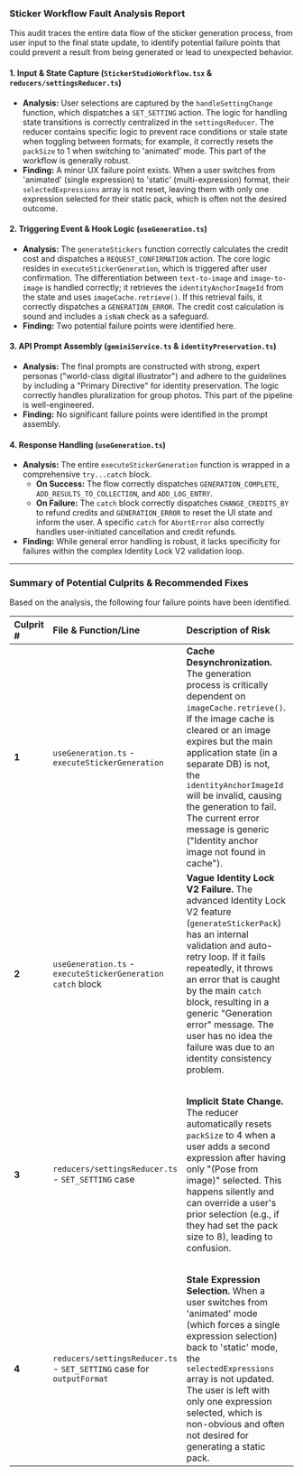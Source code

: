 ### **Sticker Workflow Fault Analysis Report**

This audit traces the entire data flow of the sticker generation process, from user input to the final state update, to identify potential failure points that could prevent a result from being generated or lead to unexpected behavior.

#### **1. Input & State Capture (`StickerStudioWorkflow.tsx` & `reducers/settingsReducer.ts`)**

*   **Analysis:** User selections are captured by the `handleSettingChange` function, which dispatches a `SET_SETTING` action. The logic for handling state transitions is correctly centralized in the `settingsReducer`. The reducer contains specific logic to prevent race conditions or stale state when toggling between formats; for example, it correctly resets the `packSize` to 1 when switching to 'animated' mode. This part of the workflow is generally robust.
*   **Finding:** A minor UX failure point exists. When a user switches from 'animated' (single expression) to 'static' (multi-expression) format, their `selectedExpressions` array is not reset, leaving them with only one expression selected for their static pack, which is often not the desired outcome.

#### **2. Triggering Event & Hook Logic (`useGeneration.ts`)**

*   **Analysis:** The `generateStickers` function correctly calculates the credit cost and dispatches a `REQUEST_CONFIRMATION` action. The core logic resides in `executeStickerGeneration`, which is triggered after user confirmation. The differentiation between `text-to-image` and `image-to-image` is handled correctly; it retrieves the `identityAnchorImageId` from the state and uses `imageCache.retrieve()`. If this retrieval fails, it correctly dispatches a `GENERATION_ERROR`. The credit cost calculation is sound and includes a `isNaN` check as a safeguard.
*   **Finding:** Two potential failure points were identified here.

#### **3. API Prompt Assembly (`geminiService.ts` & `identityPreservation.ts`)**

*   **Analysis:** The final prompts are constructed with strong, expert personas ("world-class digital illustrator") and adhere to the guidelines by including a "Primary Directive" for identity preservation. The logic correctly handles pluralization for group photos. This part of the pipeline is well-engineered.
*   **Finding:** No significant failure points were identified in the prompt assembly.

#### **4. Response Handling (`useGeneration.ts`)**

*   **Analysis:** The entire `executeStickerGeneration` function is wrapped in a comprehensive `try...catch` block.
    *   **On Success:** The flow correctly dispatches `GENERATION_COMPLETE`, `ADD_RESULTS_TO_COLLECTION`, and `ADD_LOG_ENTRY`.
    *   **On Failure:** The `catch` block correctly dispatches `CHANGE_CREDITS_BY` to refund credits and `GENERATION_ERROR` to reset the UI state and inform the user. A specific `catch` for `AbortError` also correctly handles user-initiated cancellation and credit refunds.
*   **Finding:** While general error handling is robust, it lacks specificity for failures within the complex Identity Lock V2 validation loop.

---

### **Summary of Potential Culprits & Recommended Fixes**

Based on the analysis, the following four failure points have been identified.

| Culprit # | File & Function/Line                                             | Description of Risk                                                                                                                                                                                                                                                               | Recommended Fix                                                                                                                                                                                                                                                                                                                                                                                                                    |
| :-------- | :--------------------------------------------------------------- | :-------------------------------------------------------------------------------------------------------------------------------------------------------------------------------------------------------------------------------------------------------------------------------- | :----------------------------------------------------------------------------------------------------------------------------------------------------------------------------------------------------------------------------------------------------------------------------------------------------------------------------------------------------------------------------------------------------------------- |
| **1**     | `useGeneration.ts` - `executeStickerGeneration`                  | **Cache Desynchronization.** The generation process is critically dependent on `imageCache.retrieve()`. If the image cache is cleared or an image expires but the main application state (in a separate DB) is not, the `identityAnchorImageId` will be invalid, causing the generation to fail. The current error message is generic ("Identity anchor image not found in cache"). | Enhance the error message to be more user-actionable. Change the `GENERATION_ERROR` payload to: **"Your calibrated image has expired or could not be found. Please re-upload your photo to create a new Identity Lock."**                                                                                                                                                                                            |
| **2**     | `useGeneration.ts` - `executeStickerGeneration` `catch` block    | **Vague Identity Lock V2 Failure.** The advanced Identity Lock V2 feature (`generateStickerPack`) has an internal validation and auto-retry loop. If it fails repeatedly, it throws an error that is caught by the main `catch` block, resulting in a generic "Generation error" message. The user has no idea the failure was due to an identity consistency problem. | Specifically check for errors originating from the identity validation process. In the `catch` block, add a check: `if (e.message.includes("after max retries"))`. If true, dispatch a more specific error: **"Generation failed because the AI could not maintain identity consistency. Try a different style, a higher 'Identity Lock Strength', or re-calibrate with a clearer photo."** |
| **3**     | `reducers/settingsReducer.ts` - `SET_SETTING` case               | **Implicit State Change.** The reducer automatically resets `packSize` to 4 when a user adds a second expression after having only "(Pose from image)" selected. This happens silently and can override a user's prior selection (e.g., if they had set the pack size to 8), leading to confusion.                                                                                | Make the automatic behavior transparent to the user. After the logic that resets the pack size, add a dispatch to the activity log: `dispatch({ type: 'ADD_LOG_ENTRY', payload: { type: 'info', message: 'Pack size automatically set to 4 for multi-expression pack.' } });`. This requires passing `dispatch` to the reducer or handling it in the hook. A simpler fix is to add this log in the `handleSettingChange` function in the component itself when this specific condition is met. |
| **4**     | `reducers/settingsReducer.ts` - `SET_SETTING` case for `outputFormat` | **Stale Expression Selection.** When a user switches from 'animated' mode (which forces a single expression selection) back to 'static' mode, the `selectedExpressions` array is not updated. The user is left with only one expression selected, which is non-obvious and often not desired for generating a static pack. | Enhance the reducer logic. When `action.payload.outputFormat` is `'static'` and the previous format was `'animated'`, reset the `selectedExpressions` array to a sensible default for a static pack, such as `['HEY', 'Thumbs Up', 'Laughing', 'Wink']`, and set `packSize` to 4. This provides a better user experience. |